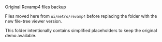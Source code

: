Original Revamp4 files backup

Files moved here from `ui/metro/revamp4` before replacing the folder with the new file-tree viewer version.

This folder intentionally contains simplified placeholders to keep the original demo available.
